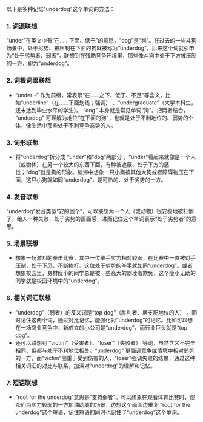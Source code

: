 以下是多种记忆“underdog”这个单词的方法：

### 1. 词源联想
“under”在英文中有“在……下面、低于”的意思，“dog”是“狗”。在过去的一些斗狗场景中，处于劣势、被压制在下面的狗就被称为“underdog”，后来这个词就引申为“处于劣势者、弱者”。联想到在残酷竞争环境里，那些像斗狗中处于下方被压制的一方，即为“underdog”。

### 2. 词根词缀联想
 - “under -” 作为前缀，常表示“在……之下、低于、不足”等含义，比如“underline”（在……下面划线；强调） 、“undergraduate”（大学本科生，还未达到毕业水平的学生）。 “dog” 本身就是常见单词“狗”。把两者结合， “underdog” 可理解为地位“在下面的狗”，也就是处于不利地位的、弱势的个体，像生活中那些处于不利竞争态势的人。

### 3. 词形联想
 - 将“underdog”拆分成 “under”和“dog”两部分 。“under”看起来就像是一个人（或物体）在另一个较大的东西下面，有种被遮蔽、处于下方的感觉；“dog”就是狗的形象。脑海中想象一只小狗被其他大狗或者障碍物压在下面，这只小狗就如同“underdog”，是可怜的、处于劣势的一方。

### 4. 发音联想
 “underdog”发音类似“安的倒个”，可以联想为一个人（或动物）很安稳地被打倒了，给人一种失败、处于劣势的画面感，进而记住这个单词表示“处于劣势者”的意思。

### 5. 场景联想
 - 想象一场激烈的拳击比赛，其中一位拳手实力相对较弱，在比赛中一直被对手压制，处于下风，不断挨打。这位处于劣势的拳手就如同“underdog”。或者想象校园里，身材瘦小的同学总是被一些高大的霸凌者欺负，这个瘦小无助的同学就是校园环境中的“underdog”。 

### 6. 相关词汇联想
 - “underdog”（弱者）的反义词是“top dog”（胜利者、居支配地位的人） 。同时记住这两个词，通过对比记忆，能强化对“underdog”的记忆。比如可以想在一场商业竞争中，新成立的小公司是“underdog”，而行业巨头就是“top dog”。
 - 还可以联想到 “victim”（受害者）、“loser”（失败者） 等词，虽然含义不完全相同，但都与处于不利地位相关。“underdog” 更强调竞争或情境中相对弱势的一方，而“victim”侧重于受到伤害的人，“loser”强调失败的结果，通过这种相关词汇的对比与联系，加深对“underdog”的理解和记忆。

### 7. 短语联想
 - “root for the underdog”意思是“支持弱者”。可以想象在观看体育比赛时，观众们为实力较弱的一方加油助威的场景，边想这个画面边重复 “root for the underdog”这个短语，记住短语的同时也记住了“underdog”这个单词。 